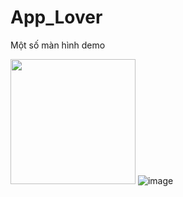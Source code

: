 # App_Lover
Một số màn hình demo
 
<img width="200" src="https://github.com/ITKenTo/App_Lover/assets/107255169/9e9380c0-17ef-49e5-8a9d-cd683b570d2a"> ![image](https://github.com/ITKenTo/App_Lover/assets/107255169/9aae4b69-6571-462d-8c60-ef14a3a6f9dd)


